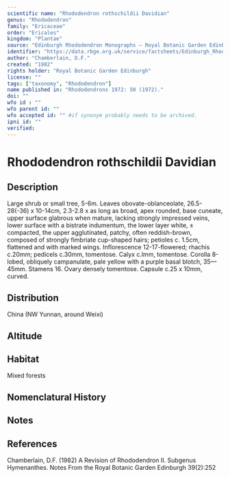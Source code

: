 ```yaml
---
scientific name: "Rhododendron rothschildii Davidian"
genus: "Rhododendron"
family: "Ericaceae"
order: "Ericales"
kingdom: "Plantae"
source: "Edinburgh Rhododendron Monographs – Royal Botanic Garden Edinburgh"
identifier: "https://data.rbge.org.uk/service/factsheets/Edinburgh_Rhododendron_Monographs.xhtml"
author: "Chamberlain, D.F."
created: "1982"
rights holder: "Royal Botanic Garden Edinburgh"
license: ""
tags: ["taxonomy", "Rhododendron"]
name published in: "Rhododendrons 1972: 50 (1972)."
doi: ""
wfo id : ""
wfo parent id: ""
wfo accepted id: "" #if synonym probably needs to be archived.                      
ipni id: ""
verified:
---
```


                       

# Rhododendron rothschildii Davidian

## Description
Large shrub or small tree, 5-6m. Leaves obovate-oblanceolate, 26.5-28(-36) x 10-14cm, 2.3-2.8 x as long as broad, apex rounded, base cuneate, upper surface glabrous when mature, lacking strongly impressed veins, lower surface with a bistrate indumentum, the lower layer white, ± compacted, the upper agglutinated, patchy, often reddish-brown, composed of strongly fimbriate cup-shaped hairs; petioles c. 1.5cm, flattened and with marked wings. Inflorescence 12-17-flowered; rhachis c.20mm; pedicels c.30mm, tomentose. Calyx c.lmm, tomentose. Corolla 8-lobed, obliquely campanulate, pale yellow with a purple basal blotch, 35—45mm. Stamens 16. Ovary densely tomentose. Capsule c.25 x 10mm, curved.

## Distribution
China (NW Yunnan, around Weixi)

## Altitude


## Habitat
Mixed forests

## Nomenclatural History

                       
## Notes


## References

Chamberlain, D.F. (1982) A Revision of Rhododendron II. Subgenus Hymenanthes. Notes From the Royal Botanic Garden Edinburgh 39(2):252
